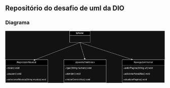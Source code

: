 <h2>Repositório do desafio de uml da DIO</h2>
<h3>Diagrama</h3>
<img src="https://github.com/Gustavo7327/dio-desafio-uml/blob/main/src/diagrama/diagramaiphone.png">
